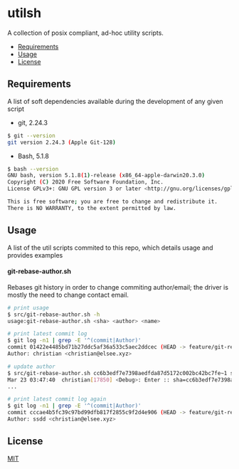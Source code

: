 # utilsh

A collection of posix compliant, ad-hoc utility scripts.

- [Requirements](#requirements)
- [Usage](#usage)
- [License](#license)

## Requirements

A list of soft dependencies available during the development of any given script

- git, 2.24.3
```sh
$ git --version
git version 2.24.3 (Apple Git-128)
```
- Bash, 5.1.8
```sh
$ bash --version
GNU bash, version 5.1.8(1)-release (x86_64-apple-darwin20.3.0)
Copyright (C) 2020 Free Software Foundation, Inc.
License GPLv3+: GNU GPL version 3 or later <http://gnu.org/licenses/gpl.html>

This is free software; you are free to change and redistribute it.
There is NO WARRANTY, to the extent permitted by law.
```

## Usage

A list of the util scripts commited to this repo, which details usage and provides examples

#### git-rebase-author.sh

Rebases git history in order to change commiting author/email; the driver is mostly the need to change contact email.

```sh
# print usage
$ src/git-rebase-author.sh -h
usage:git-rebase-author.sh <sha> <author> <name>
```
```sh
# print latest commit log
$ git log -n1 | grep -E '^(commit|Author)'
commit 01422e4485bd71b27ddc5af36a533c5aec2ddcec (HEAD -> feature/git-rebase-author.sh)
Author: christian <christian@elsee.xyz>
```
```sh
# update author
$ src/git-rebase-author.sh cc6b3edf7e7398aedfda87d5172c002bc42bc7fe~1 ssdd christian@elsee.xyz
Mar 23 03:47:40  christian[17850] <Debug>: Enter :: sha=cc6b3edf7e7398aedfda87d5172c002bc42bc7fe~1 name=ssdd email=christian@elsee.xyz
...
```
```sh
# print latest commit log again
$ git log -n1 | grep -E '^(commit|Author)'
commit cccae4b5fc39c97bd99dfb817f2855c9f2d4e906 (HEAD -> feature/git-rebase-author.sh)
Author: ssdd <christian@elsee.xyz>
```

## License

[MIT](https://choosealicense.com/licenses/mit/)

